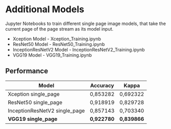 # Additional Models

Jupyter Notebooks to train different single page image models, that take the current page of the page stream as its model input. 

- Xception Model - Xception_Training.ipynb
- ResNet50 Model - ResNet50_Training.ipynb 
- InceptionResNetV2 Model - InceptionResNetV2_Training.ipynb
- VGG19 Model - VGG19_Training.ipynb

## Performance

Model | Accuracy | Kappa
--- | --- | ---
Xception single_page | 0,853282 | 0,692322
ResNet50 single_page | 0,918919 | 0,829728
InceptionResNetV2 single_page | 0,857143 | 0,703340
**VGG19 single_page** | **0,922780** | **0,839866**
